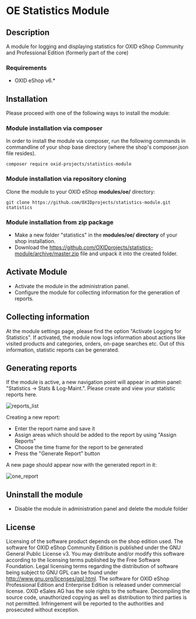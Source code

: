 # OE Statistics Module

## Description

A module for logging and displaying statistics for OXID eShop Community and Professional Edition (formerly part of the core)

### Requirements

* OXID eShop v6.*

## Installation

Please proceed with one of the following ways to install the module:

### Module installation via composer

In order to install the module via composer, run the following commands in commandline of your shop base directory 
(where the shop's composer.json file resides).

```
composer require oxid-projects/statistics-module
```

### Module installation via repository cloning

Clone the module to your OXID eShop **modules/oe/** directory:
```
git clone https://github.com/OXIDprojects/statistics-module.git statistics
```

### Module installation from zip package

* Make a new folder "statistics" in the **modules/oe/ directory** of your shop installation. 
* Download the https://github.com/OXIDprojects/statistics-module/archive/master.zip file and unpack it into the created folder.

## Activate Module

- Activate the module in the administration panel.
- Configure the module for collecting information for the generation of reports.

## Collecting information

At the module settings page, please find the option "Activate Logging for Statistics". If activated, the module now logs information about actions like visited products and categories, orders, on-page searches etc. Out of this information, statistic reports can be generated.

## Generating reports

If the module is active, a new navigation point will appear in admin panel: "Statistics -> Stats & Log-Maint.". Please create and view your statistic reports here.

![reports_list](https://cloud.githubusercontent.com/assets/3593099/12267730/3eab94b6-b952-11e5-86ea-03f5877decbc.png)

Creating a new report:
 * Enter the report name and save it
 * Assign areas which should be added to the report by using "Assign Reports"
 * Choose the time frame for the report to be generated
 * Press the "Generate Report" button

A new page should appear now with the generated report in it:

![one_report](https://cloud.githubusercontent.com/assets/3593099/12267735/4179b3ee-b952-11e5-8ad1-58b104d61390.png)

## Uninstall the module

- Disable the module in administration panel and delete the module folder

## License

Licensing of the software product depends on the shop edition used. The software for OXID eShop Community Edition
is published under the GNU General Public License v3. You may distribute and/or modify this software according to
the licensing terms published by the Free Software Foundation. Legal licensing terms regarding the distribution of
software being subject to GNU GPL can be found under http://www.gnu.org/licenses/gpl.html. The software for OXID eShop
Professional Edition and Enterprise Edition is released under commercial license. OXID eSales AG has the sole rights to
the software. Decompiling the source code, unauthorized copying as well as distribution to third parties is not
permitted. Infringement will be reported to the authorities and prosecuted without exception.
